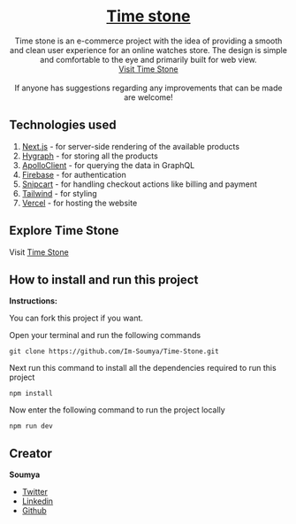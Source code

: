 <h1 align="center">
  <a href="https://time-stone.vercel.app/">
    Time stone
  </a>
</h1>

<p align="center">
  Time stone is an e-commerce project with the idea of providing a smooth and clean user experience for an online watches store. The design is simple and comfortable to the eye and primarily built for web view.
  <br>
  <a href="https://time-stone.vercel.app/">Visit Time Stone</a>
  <br>
  <br>
  If anyone has suggestions regarding any improvements that can be made are welcome!
</p>

## Technologies used 

1. [Next.js](https://nextjs.org/) - for server-side rendering of the available products
2. [Hygraph](https://hygraph.com/) - for storing all the products
3. [ApolloClient](https://www.apollographql.com/docs/react/) - for querying the data in GraphQL
4. [Firebase](https://firebase.google.com/) - for authentication
5. [Snipcart](https://snipcart.com/) - for handling checkout actions like billing and payment
6. [Tailwind](https://tailwindcss.com/) - for styling
7. [Vercel](https://vercel.com/) - for hosting the website

## Explore Time Stone
<p>
  Visit
  <a href="https://time-stone.vercel.app/">
    Time Stone
  </a>
</p>

## How to install and run this project

**Instructions:**

You can fork this project if you want. 

Open your terminal and run the following commands
```
git clone https://github.com/Im-Soumya/Time-Stone.git
```

Next run this command to install all the dependencies required to run this project
```
npm install
```

Now enter the following command to run the project locally
```
npm run dev
```

## Creator

**Soumya**
- [Twitter](https://twitter.com/iamsoumyass)
- [Linkedin](https://www.linkedin.com/in/soumya-mukherjee-88a551248/)
- [Github](https://github.com/Im-Soumya")
